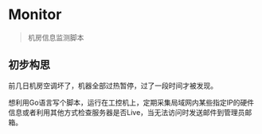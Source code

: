 # Monitor

> 机房信息监测脚本

## 初步构思

前几日机房空调坏了，机器全部过热暂停，过了一段时间才被发现。

想利用Go语言写个脚本，运行在工控机上，定期采集局域网内某些指定IP的硬件信息或者利用其他方式检查服务器是否Live，当无法访问时发送邮件到管理员邮箱。

